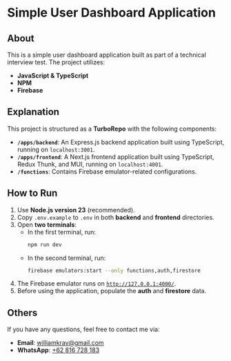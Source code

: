 # Simple User Dashboard Application

## About
This is a simple user dashboard application built as part of a technical interview test. The project utilizes:
- **JavaScript & TypeScript**
- **NPM**
- **Firebase**

## Explanation
This project is structured as a **TurboRepo** with the following components:
- **`/apps/backend`**: An Express.js backend application built using TypeScript, running on `localhost:3001`.
- **`/apps/frontend`**: A Next.js frontend application built using TypeScript, Redux Thunk, and MUI, running on `localhost:4001`.
- **`/functions`**: Contains Firebase emulator-related configurations.

## How to Run
1. Use **Node.js version 23** (recommended).
2. Copy `.env.example` to `.env` in both **backend** and **frontend** directories.
3. Open **two terminals**:
   - In the first terminal, run:
     ```sh
     npm run dev
     ```
   - In the second terminal, run:
     ```sh
     firebase emulators:start --only functions,auth,firestore
     ```
4. The Firebase emulator runs on [`http://127.0.0.1:4000/`](http://127.0.0.1:4000/).
5. Before using the application, populate the **auth** and **firestore** data.

## Others
If you have any questions, feel free to contact me via:
- **Email**: [williamkrav@gmail.com](mailto:williamkrav@gmail.com)
- **WhatsApp**: [+62 816 728 183](https://wa.me/62816728183)

